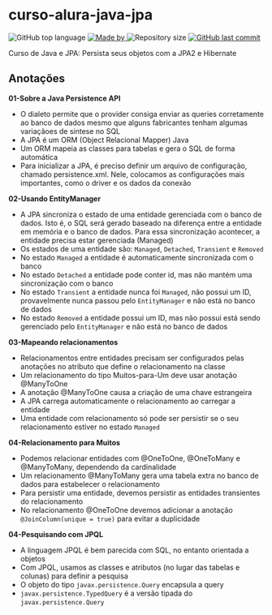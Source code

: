 # curso-alura-java-jpa

<p>
    <img alt="GitHub top language" src="https://img.shields.io/github/languages/top/my-study-area/curso-alura-java-jpa">
    <a href="https://github.com/my-study-area">
        <img alt="Made by" src="https://img.shields.io/badge/made%20by-adriano%20avelino-gree">
    </a>
    <img alt="Repository size" src="https://img.shields.io/github/repo-size/my-study-area/curso-alura-java-jpa">
    <a href="https://github.com/EliasGcf/readme-template/commits/master">
    <img alt="GitHub last commit" src="https://img.shields.io/github/last-commit/my-study-area/curso-alura-java-jpa">
    </a>
</p>
Curso de Java e JPA: Persista seus objetos com a JPA2 e Hibernate

## Anotações

**01-Sobre a Java Persistence API**
- O dialeto permite que o provider consiga enviar as queries corretamente ao banco de dados mesmo que alguns fabricantes tenham algumas variaçãoes de sintese no SQL
- A JPA é um ORM (Object Relacional Mapper) Java
- Um ORM mapeia as classes para tabelas e gera o SQL de forma automática
- Para inicializar a JPA, é preciso definir um arquivo de configuração, chamado persistence.xml. Nele, colocamos as configurações mais importantes, como o driver e os dados da conexão


**02-Usando EntityManager**
- A JPA sincroniza o estado de uma entidade gerenciada com o banco de dados. Isto é, o SQL será gerado baseado na diferença entre a entidade em memória e o banco de dados. Para essa sincronização acontecer, a entidade precisa estar gerenciada (Managed)
- Os estados de uma entidade são: `Managed`, `Detached`, `Transient` e `Removed`
- No estado `Managed` a entidade é automaticamente sincronizada com o banco
- No estado `Detached` a entidade pode conter id, mas não mantém uma sincronização com o banco
- No estado `Transient` a entidade nunca foi `Managed`, não possui um ID, provavelmente nunca passou pelo `EntityManager` e não está no banco de dados
- No estado `Removed` a entidade possui um ID, mas não possui está sendo gerenciado pelo `EntityManager` e não está no banco de dados


**03-Mapeando relacionamentos**
- Relacionamentos entre entidades precisam ser configurados pelas anotações no atributo que define o relacionamento na classe
- Um relacionamento do tipo Muitos-para-Um deve usar anotação @ManyToOne
- A anotação @ManyToOne causa a criação de uma chave estrangeira
- A JPA carrega automaticamente o relacionamento ao carregar a entidade
- Uma entidade com relacionamento só pode ser persistir se o seu relacionamento estiver no estado `Managed`

**04-Relacionamento para Muitos**
- Podemos relacionar entidades com @OneToOne, @OneToMany e @ManyToMany, dependendo da cardinalidade
- Um relacionamento @ManyToMany gera uma tabela extra no banco de dados para estabelecer o relacionamento
- Para persistir uma entidade, devemos persistir as entidades transientes do relacionamento
- No relacionamento @OneToOne devemos adicionar a anotação `@JoinColumn(unique = true)` para evitar a duplicidade

**04-Pesquisando com JPQL**
- A linguagem JPQL é bem parecida com SQL, no entanto orientada a objetos
- Com JPQL, usamos as classes e atributos (no lugar das tabelas e colunas) para definir a pesquisa
- O objeto do tipo `javax.persistence.Query` encapsula a query
- `javax.persistence.TypedQuery` é a versão tipada do `javax.persistence.Query`
